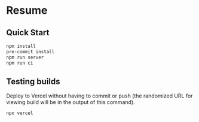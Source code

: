 # Resume

## Quick Start

```bash
npm install
pre-commit install
npm run server
npm run ci
```

## Testing builds

Deploy to Vercel without having to commit or push (the randomized URL for viewing build will be in the output of this command).

```bash
npx vercel
```
